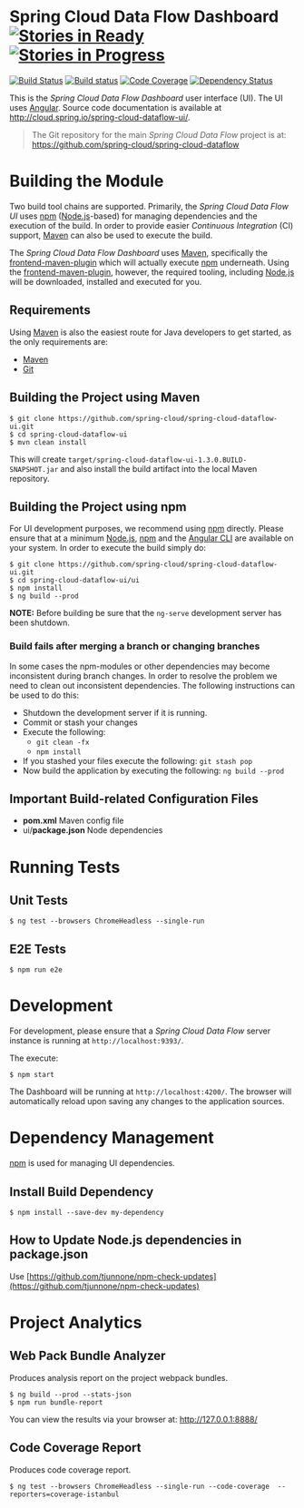 # Spring Cloud Data Flow Dashboard [![Stories in Ready](https://badge.waffle.io/spring-cloud/spring-cloud-dataflow-ui.svg?label=ready&title=Ready)](http://waffle.io/spring-cloud/spring-cloud-dataflow-ui) [![Stories in Progress](https://badge.waffle.io/spring-cloud/spring-cloud-dataflow-ui.svg?label=In%20Progress&title=In%20Progress)](http://waffle.io/spring-cloud/spring-cloud-dataflow-ui)

[![Build Status](https://travis-ci.org/spring-cloud/spring-cloud-dataflow-ui.png?branch=angular)](https://travis-ci.org/spring-cloud/spring-cloud-dataflow-ui)
[![Build status](https://ci.appveyor.com/api/projects/status/7pqco2aqjyaphp36/branch/master?svg=true)](https://ci.appveyor.com/project/ghillert/spring-cloud-dataflow-ui/branch/master)
[![Code Coverage](https://codecov.io/gh/spring-cloud/spring-cloud-dataflow-ui/branch/master/graph/badge.svg)](https://codecov.io/gh/spring-cloud/spring-cloud-dataflow-ui/branch/master)
[![Dependency Status](https://www.versioneye.com/user/projects/5982002b0fb24f003b1f7de1/badge.svg?style=flat-square)](https://www.versioneye.com/user/projects/5982002b0fb24f003b1f7de1)

This is the *Spring Cloud Data Flow Dashboard* user interface (UI). The UI uses [Angular][]. Source code documentation is available at http://cloud.spring.io/spring-cloud-dataflow-ui/.

> The Git repository for the main *Spring Cloud Data Flow* project is at: https://github.com/spring-cloud/spring-cloud-dataflow

# Building the Module

Two build tool chains are supported. Primarily, the *Spring Cloud Data Flow UI* uses [npm][] ([Node.js][]-based) for managing dependencies and the execution of the build. In order to provide easier *Continuous Integration* (CI) support, [Maven][] can also be used to execute the build.

The *Spring Cloud Data Flow Dashboard* uses [Maven][], specifically the [frontend-maven-plugin][] which will actually execute [npm][] underneath. Using the [frontend-maven-plugin][], however, the required tooling, including [Node.js][] will be downloaded, installed and executed for you.

## Requirements

Using [Maven][] is also the easiest route for Java developers to get started, as the only requirements are:

* [Maven][]
* [Git][]

## Building the Project using Maven

	$ git clone https://github.com/spring-cloud/spring-cloud-dataflow-ui.git
	$ cd spring-cloud-dataflow-ui
	$ mvn clean install

This will create `target/spring-cloud-dataflow-ui-1.3.0.BUILD-SNAPSHOT.jar` and also install the build artifact into the local Maven repository.

## Building the Project using npm

For UI development purposes, we recommend using [npm][] directly. Please ensure that at a minimum [Node.js][], [npm][] and the [Angular CLI][] are available on your system. In order to execute the build simply do:

	$ git clone https://github.com/spring-cloud/spring-cloud-dataflow-ui.git
	$ cd spring-cloud-dataflow-ui/ui
	$ npm install
	$ ng build --prod

**NOTE:** Before building be sure that the `ng-serve` development server has been shutdown.

### Build fails after merging a branch or changing branches

In some cases the npm-modules or other dependencies may become inconsistent during branch changes.
In order to resolve the problem we need to clean out inconsistent dependencies.
The following instructions can be used to do this:

* Shutdown the development server if it is running.
* Commit or stash your changes
* Execute the following:
	* `git clean -fx`
	* `npm install`
* If you stashed your files execute the following:  `git stash pop`
* Now build the application by executing the following: `ng build --prod`

## Important Build-related Configuration Files

* **pom.xml** Maven config file
* ui/**package.json** Node dependencies

# Running Tests

## Unit Tests

	$ ng test --browsers ChromeHeadless --single-run

## E2E Tests

	$ npm run e2e

# Development

For development, please ensure that a *Spring Cloud Data Flow* server instance is running at `http://localhost:9393/`.

The execute:

	$ npm start

The Dashboard will be running at `http://localhost:4200/`. The browser will automatically reload upon saving any changes to the application sources.

# Dependency Management

[npm][] is used for managing UI dependencies.

## Install Build Dependency

	$ npm install --save-dev my-dependency

## How to Update Node.js dependencies in package.json

Use [https://github.com/tjunnone/npm-check-updates](https://github.com/tjunnone/npm-check-updates)

# Project Analytics

## Web Pack Bundle Analyzer
Produces analysis report on the project webpack bundles.

    $ ng build --prod --stats-json
    $ npm run bundle-report

You can view the results via your browser at: http://127.0.0.1:8888/

## Code Coverage Report
Produces code coverage report.

    $ ng test --browsers ChromeHeadless --single-run --code-coverage  --reporters=coverage-istanbul

[Angular]: http://angular.io/
[Angular CLI]: https://cli.angular.io/
[frontend-maven-plugin]: https://github.com/eirslett/frontend-maven-plugin
[Git]: https://git-scm.com/
[Maven]: http://maven.apache.org/
[Node.js]: http://nodejs.org/
[npm]: https://www.npmjs.com/
[Protractor]: https://github.com/angular/protractor

